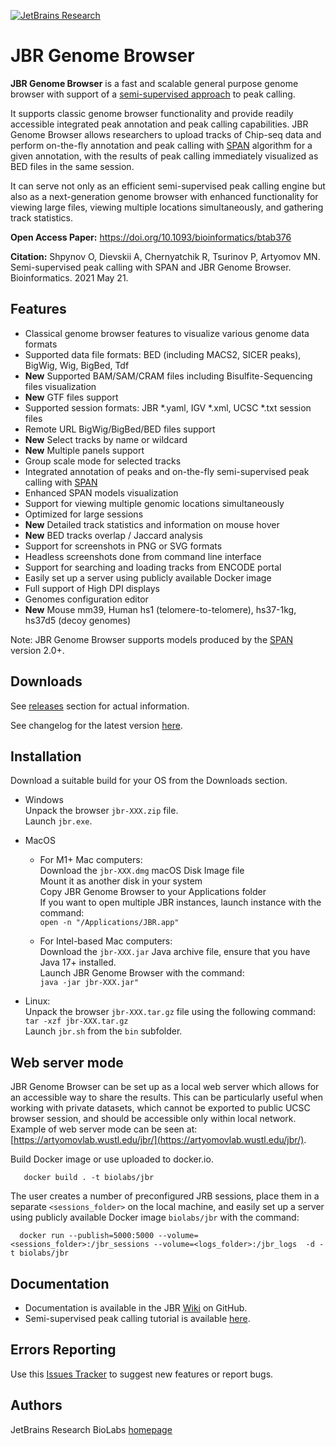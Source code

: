 [![JetBrains Research](https://jb.gg/badges/research.svg)](https://confluence.jetbrains.com/display/ALL/JetBrains+on+GitHub)

JBR Genome Browser
==================

**JBR Genome Browser** is a fast and scalable general purpose genome browser with support of a
 [semi-supervised approach](http://artyomovlab.wustl.edu/aging/tools.html) to peak calling.

It supports classic genome browser functionality and provide readily accessible integrated peak annotation and peak
calling capabilities. JBR Genome Browser allows researchers to upload tracks of Chip-seq data and perform on-the-fly
annotation and peak calling with [SPAN](https://github.com/JetBrains-Research/span) algorithm for a given annotation,
with the results of peak calling immediately visualized as BED files in the same session.

It can serve not only as an efficient semi-supervised peak calling engine but also as a next-generation genome browser
with enhanced functionality for viewing large files, viewing multiple locations simultaneously, and gathering track
statistics.

**Open Access Paper:** https://doi.org/10.1093/bioinformatics/btab376

**Citation:** Shpynov O, Dievskii A, Chernyatchik R, Tsurinov P, Artyomov MN. Semi-supervised peak calling with SPAN and JBR Genome Browser. Bioinformatics. 2021 May 21.

Features
--------

* Classical genome browser features to visualize various genome data formats
* Supported data file formats: BED (including MACS2, SICER peaks), BigWig, Wig, BigBed, Tdf
* **New** Supported BAM/SAM/CRAM files including Bisulfite-Sequencing files visualization
* **New** GTF files support
* Supported session formats: JBR *.yaml, IGV *.xml, UCSC *.txt session files
* Remote URL BigWig/BigBed/BED files support
* **New** Select tracks by name or wildcard
* **New** Multiple panels support
* Group scale mode for selected tracks
* Integrated annotation of peaks and on-the-fly semi-supervised peak calling with [SPAN](https://github.com/JetBrains-Research/span)
* Enhanced SPAN models visualization
* Support for viewing multiple genomic locations simultaneously
* Optimized for large sessions
* **New** Detailed track statistics and information on mouse hover
* **New** BED tracks overlap / Jaccard analysis
* Support for screenshots in PNG or SVG formats
* Headless screenshots done from command line interface
* Support for searching and loading tracks from ENCODE portal
* Easily set up a server using publicly available Docker image
* Full support of High DPI displays
* Genomes configuration editor
* **New** Mouse mm39, Human hs1 (telomere-to-telomere), hs37-1kg, hs37d5 (decoy genomes)

Note: JBR Genome Browser supports models produced by the [SPAN](https://github.com/JetBrains-Research/span) version 2.0+.

Downloads
---------
See [releases](https://github.com/JetBrains-Research/jbr/releases) section for actual information.

See changelog for the latest version [here](https://raw.githubusercontent.com/JetBrains-Research/jbr/master/CHANGES.txt).

Installation
------------
Download a suitable build for your OS from the Downloads section.

* Windows<br>
  Unpack the browser `jbr-XXX.zip` file.<br>
  Launch `jbr.exe`.

* MacOS<br>
  * For M1+ Mac computers:<br>
  Download the `jbr-XXX.dmg` macOS Disk Image file<br>
  Mount it as another disk in your system<br>
  Copy JBR Genome Browser to your Applications folder<br>
  If you want to open multiple JBR instances, launch instance with the command:<br>
  `open -n "/Applications/JBR.app"`<br>
  
  * For Intel-based Mac computers:<br>
  Download the `jbr-XXX.jar` Java archive file, ensure that you have Java 17+ installed.<br>
  Launch JBR Genome Browser with the command:<br>
  `java -jar jbr-XXX.jar"`


* Linux:<br>
  Unpack the browser `jbr-XXX.tar.gz` file using the following command:<br>
  `tar -xzf jbr-XXX.tar.gz`<br>
  Launch `jbr.sh` from the `bin` subfolder.


Web server mode
---------------
JBR Genome Browser can be set up as a local web server which allows for an accessible way to share the results. This can
be particularly useful when working with private datasets, which cannot be exported to public UCSC browser session, and
should be accessible only within local network.<br>
Example of web server mode can be seen at: [https://artyomovlab.wustl.edu/jbr/](https://artyomovlab.wustl.edu/jbr/).

Build Docker image or use uploaded to docker.io.
```
   docker build . -t biolabs/jbr
```

The user creates a number of preconfigured JRB sessions, place them in a separate `<sessions_folder>` on the local
machine, and easily set up a server using publicly available Docker image `biolabs/jbr` with the command:

```
  docker run --publish=5000:5000 --volume=<sessions_folder>:/jbr_sessions --volume=<logs_folder>:/jbr_logs  -d -t biolabs/jbr
```

Documentation
-------------

* Documentation is available in the JBR [Wiki](https://github.com/JetBrains-Research/jbr/wiki) on GitHub.
* Semi-supervised peak calling tutorial is available [here](https://artyomovlab.wustl.edu/aging/howto.html).

Errors Reporting
-----------------

Use this [Issues Tracker](https://github.com/JetBrains-Research/jbr/issues) to suggest new features or report bugs.

Authors
-------
JetBrains Research BioLabs [homepage](https://research.jetbrains.org/groups/biolabs)

